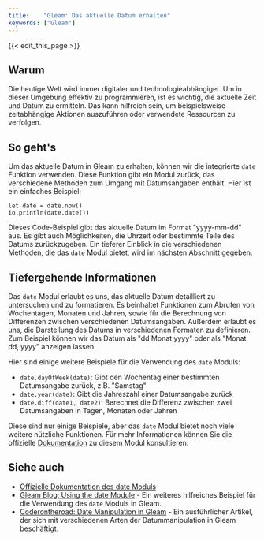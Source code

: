 ```yaml
---
title:    "Gleam: Das aktuelle Datum erhalten"
keywords: ["Gleam"]
---
```


{{< edit_this_page >}}

## Warum

Die heutige Welt wird immer digitaler und technologieabhängiger. Um in dieser Umgebung effektiv zu programmieren, ist es wichtig, die aktuelle Zeit und Datum zu ermitteln. Das kann hilfreich sein, um beispielsweise zeitabhängige Aktionen auszuführen oder verwendete Ressourcen zu verfolgen.

## So geht's

Um das aktuelle Datum in Gleam zu erhalten, können wir die integrierte ```date``` Funktion verwenden. Diese Funktion gibt ein Modul zurück, das verschiedene Methoden zum Umgang mit Datumsangaben enthält. Hier ist ein einfaches Beispiel:

```Gleam
let date = date.now()
io.println(date.date())
```

Dieses Code-Beispiel gibt das aktuelle Datum im Format "yyyy-mm-dd" aus. Es gibt auch Möglichkeiten, die Uhrzeit oder bestimmte Teile des Datums zurückzugeben. Ein tieferer Einblick in die verschiedenen Methoden, die das ```date``` Modul bietet, wird im nächsten Abschnitt gegeben.

## Tiefergehende Informationen

Das ```date``` Modul erlaubt es uns, das aktuelle Datum detailliert zu untersuchen und zu formatieren. Es beinhaltet Funktionen zum Abrufen von Wochentagen, Monaten und Jahren, sowie für die Berechnung von Differenzen zwischen verschiedenen Datumsangaben. Außerdem erlaubt es uns, die Darstellung des Datums in verschiedenen Formaten zu definieren. Zum Beispiel können wir das Datum als "dd Monat yyyy" oder als "Monat dd, yyyy" anzeigen lassen.

Hier sind einige weitere Beispiele für die Verwendung des ```date``` Moduls:

- ```date.dayOfWeek(date)```: Gibt den Wochentag einer bestimmten Datumsangabe zurück, z.B. "Samstag"
- ```date.year(date)```: Gibt die Jahreszahl einer Datumsangabe zurück
- ```date.diff(date1, date2)```: Berechnet die Differenz zwischen zwei Datumsangaben in Tagen, Monaten oder Jahren

Diese sind nur einige Beispiele, aber das ```date``` Modul bietet noch viele weitere nützliche Funktionen. Für mehr Informationen können Sie die offizielle [Dokumentation](https://gleam.run/docs/standard-library/date/) zu diesem Modul konsultieren.

## Siehe auch

- [Offizielle Dokumentation des date Moduls](https://gleam.run/docs/standard-library/date/)
- [Gleam Blog: Using the date Module](https://gleam.run/blog/using-the-date-module/) - Ein weiteres hilfreiches Beispiel für die Verwendung des ```date``` Moduls in Gleam.
- [Coderontheroad: Date Manipulation in Gleam](https://coderontheroad.com/2020/07/21/date-manipulation-in-gleam/) - Ein ausführlicher Artikel, der sich mit verschiedenen Arten der Datummanipulation in Gleam beschäftigt.